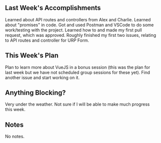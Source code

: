 ## Last Week's Accomplishments

Learned about API routes and controllers from Alex and Charlie.
Learned about "promises" in code.
Got and used Postman and VSCode to do some work/testing with the project.
Learned how to and made my first pull request, which was approved.
Roughly finished my first two issues, relating to API routes and controller for URP Form.

## This Week's Plan

Plan to learn more about VueJS in a bonus session (this was the plan for last week but we have not scheduled group sessions for these yet). 
Find another issue and start working on it.

## Anything Blocking?

Very under the weather. Not sure if I will be able to make much progress this week.

## Notes

No notes.
